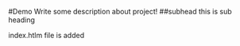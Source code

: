 #Demo
Write some description about project!
 ##subhead
 this is sub heading

 index.htlm file is added